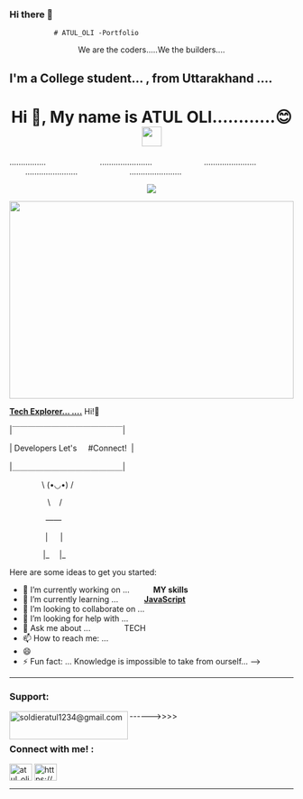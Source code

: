 ### Hi there 👋
               # ATUL_OLI -Portfolio
<div align="center">We are the coders.....We the builders....</div>
<h2 align="left">I'm a College student... , from Uttarakhand ....</h2>

<h1 align="center"> Hi 👋, My name is ATUL OLI............😊 <img src="https://media.giphy.com/media/hvRJCLFzcasrR4ia7z/giphy.gif" width="35"></h1>
................ &emsp;&emsp; &emsp;&emsp; &emsp;&emsp;.......................&emsp;&emsp; &emsp;&emsp; &emsp;&emsp;.......................&emsp;&emsp; &emsp;&emsp; &emsp;&emsp;.......................&emsp;&emsp; &emsp;&emsp; &emsp;&emsp;.......................&emsp;&emsp; &emsp;&emsp; &emsp;&emsp;
<p align="center">
  <a href="https://github.com/DenverCoder1/readme-typing-svg"><img src="https://readme-typing-svg.herokuapp.com?lines=Coder||+Learner||+Engineer;Aspiring+Web+Developer;Always%20Eager%20to%20learn%20new%20things&center=true&width=600&height=80"></a>
</p>
<div rowspan=60%>
  <img src="https://github.com/27-Atul/27-Atul/blob/main/face-woman-futuristic-3d-profile-studio-isolated-background-backdrop-person-bot-droid-with-digital-circuit-bionic-robotic-cyborg-generated-with-cyber-computer-innovation_590464-164012.avif" height=350vh  width=100%/>
</div>
<p><b><u>Tech Explorer...  ....</u></b> Hi!🥂</p>
<p>|￣￣￣￣￣￣￣￣￣￣￣￣￣￣|</p>
<p>|   Developers Let's &nbsp; &nbsp; #Connect!&nbsp; |</p>
<p>|＿＿＿＿＿＿＿＿＿＿＿＿＿＿| </p>
<p>&nbsp; &nbsp;&nbsp; &nbsp; &nbsp; &nbsp;&emsp;  \ (•◡•) / </p>
<p>&nbsp; &nbsp;&nbsp; &nbsp; &nbsp; &emsp;&emsp; \ &nbsp;&nbsp; /   </p>
<p>&nbsp; &nbsp;&nbsp; &nbsp; &nbsp; &emsp; &ensp;  ——      </p>
<p>&nbsp; &nbsp;  &nbsp; &nbsp;&emsp; &emsp; | &emsp;  |    </p>
<p>&nbsp; &nbsp;&nbsp; &nbsp; &emsp;&emsp; |_&emsp;  |_    </p>
<p>

Here are some ideas to get you started:

- 🔭 I’m currently working on ...&emsp;&emsp;&emsp;<b>MY skills</b>
- 🌱 I’m currently learning ... &emsp;&emsp;&emsp;<b><u>JavaScript</u></b>
- 👯 I’m looking to collaborate on ...&emsp;&emsp;&emsp;
- 🤔 I’m looking for help with ...&emsp;&emsp;&emsp;
- 💬 Ask me about ... &emsp;&emsp;&emsp;&emsp;TECH
- 📫 How to reach me: ...&emsp;&emsp;&emsp;&emsp;
- 😄 
- ⚡ Fun fact: ... Knowledge is impossible to take from ourself... 
-->
</p>

<hr/>
<h3 align="left">Support:</h3>
<p><a href="https://www.buymeacoffee.com/soldieratul1234@gmail.com"> <img align="left" src="https://cdn.buymeacoffee.com/buttons/v2/default-yellow.png" height="50" width="210" alt="soldieratul1234@gmail.com" /></a></p>------>>>> <br><br>


<h3 align="left">Connect with me! :</h3>
<p align="left">
<a href="https://twitter.com/Atul_27intech" target="blank"><img align="center" src="https://raw.githubusercontent.com/rahuldkjain/github-profile-readme-generator/master/src/images/icons/Social/twitter.svg" alt="atul_oli" height="30" width="40" /></a>
<a href="https://www.linkedin.com/in/atul-oli27-intech/" target="blank"><img align="center" src="https://raw.githubusercontent.com/rahuldkjain/github-profile-readme-generator/master/src/images/icons/Social/linked-in-alt.svg" alt="https://www.linkedin.com/in/atul-oli27-intech/" height="30" width="40" /></a>
</p>

<hr/>
